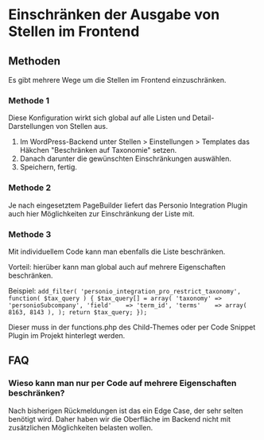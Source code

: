 # Einschränken der Ausgabe von Stellen im Frontend

## Methoden

Es gibt mehrere Wege um die Stellen im Frontend einzuschränken.

### Methode 1

Diese Konfiguration wirkt sich global auf alle Listen und Detail-Darstellungen von Stellen aus.

1. Im WordPress-Backend unter Stellen > Einstellungen > Templates das Häkchen "Beschränken auf Taxonomie" setzen.
2. Danach darunter die gewünschten Einschränkungen auswählen.
3. Speichern, fertig.

### Methode 2

Je nach eingesetztem PageBuilder liefert das Personio Integration Plugin auch hier Möglichkeiten zur Einschränkung der
Liste mit.

### Methode 3

Mit individuellem Code kann man ebenfalls die Liste beschränken.

Vorteil: hierüber kann man global auch auf mehrere Eigenschaften beschränken.

Beispiel:
`add_filter( 'personio_integration_pro_restrict_taxonomy', function( $tax_query ) {
    $tax_query[] = array(
        'taxonomy' => 'personioSubcompany',
        'field'    => 'term_id',
        'terms'    => array( 8163, 8143 ),
    );
    return $tax_query;
});`

Dieser muss in der functions.php des Child-Themes oder per Code Snippet Plugin im Projekt hinterlegt werden.

## FAQ

### Wieso kann man nur per Code auf mehrere Eigenschaften beschränken?

Nach bisherigen Rückmeldungen ist das ein Edge Case, der sehr selten benötigt wird. Daher haben wir die Oberfläche
im Backend nicht mit zusätzlichen Möglichkeiten belasten wollen.
